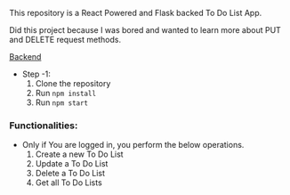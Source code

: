 This repository is a React Powered and Flask backed To Do List App.

Did this project because I was bored and wanted to learn more about PUT and DELETE request methods.

[Backend](https://github.com/Prajwalprakash3722/To-Do-Api)

- Step -1:
  1. Clone the repository
  2. Run `npm install`
  3. Run `npm start`

### Functionalities:

- Only if You are logged in, you perform the below operations.
  1. Create a new To Do List
  2. Update a To Do List
  3. Delete a To Do List
  4. Get all To Do Lists
